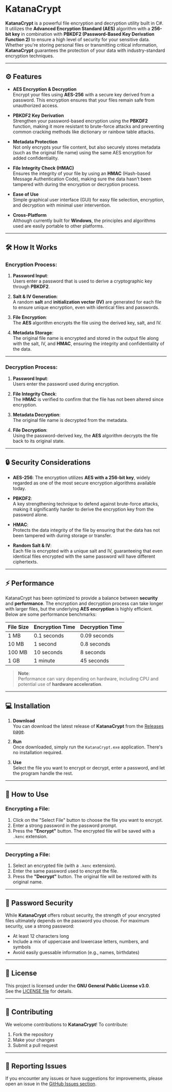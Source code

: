 # KatanaCrypt

**KatanaCrypt** is a powerful file encryption and decryption utility built in C#. It utilizes the **Advanced Encryption Standard (AES)** algorithm with a **256-bit key** in combination with **PBKDF2 (Password-Based Key Derivation Function 2)** to ensure a high level of security for your sensitive data. Whether you're storing personal files or transmitting critical information, **KatanaCrypt** guarantees the protection of your data with industry-standard encryption techniques.

---

## ⚙️ Features

- **AES Encryption & Decryption**  
  Encrypt your files using **AES-256** with a secure key derived from a password. This encryption ensures that your files remain safe from unauthorized access.

- **PBKDF2 Key Derivation**  
  Strengthen your password-based encryption using the **PBKDF2** function, making it more resistant to brute-force attacks and preventing common cracking methods like dictionary or rainbow table attacks.

- **Metadata Protection**  
  Not only encrypts your file content, but also securely stores metadata (such as the original file name) using the same AES encryption for added confidentiality.

- **File Integrity Check (HMAC)**  
  Ensures the integrity of your file by using an **HMAC** (Hash-based Message Authentication Code), making sure the data hasn't been tampered with during the encryption or decryption process.

- **Ease of Use**  
  Simple graphical user interface (GUI) for easy file selection, encryption, and decryption with minimal user intervention.

- **Cross-Platform**  
  Although currently built for **Windows**, the principles and algorithms used are easily portable to other platforms.

---

## 🛠️ How It Works

### **Encryption Process**:

1. **Password Input**:  
   Users enter a password that is used to derive a cryptographic key through **PBKDF2**.
   
2. **Salt & IV Generation**:  
   A random **salt** and **initialization vector (IV)** are generated for each file to ensure unique encryption, even with identical files and passwords.

3. **File Encryption**:  
   The **AES** algorithm encrypts the file using the derived key, salt, and IV.

4. **Metadata Storage**:  
   The original file name is encrypted and stored in the output file along with the salt, IV, and **HMAC**, ensuring the integrity and confidentiality of the data.

---

### **Decryption Process**:

1. **Password Input**:  
   Users enter the password used during encryption.

2. **File Integrity Check**:  
   The **HMAC** is verified to confirm that the file has not been altered since encryption.

3. **Metadata Decryption**:  
   The original file name is decrypted from the metadata.

4. **File Decryption**:  
   Using the password-derived key, the **AES** algorithm decrypts the file back to its original state.

---

## 🔒 Security Considerations

- **AES-256**: The encryption utilizes **AES with a 256-bit key**, widely regarded as one of the most secure encryption algorithms available today.

- **PBKDF2**:  
  A key strengthening technique to defend against brute-force attacks, making it significantly harder to derive the encryption key from the password alone.

- **HMAC**:  
  Protects the data integrity of the file by ensuring that the data has not been tampered with during storage or transfer.

- **Random Salt & IV**:  
  Each file is encrypted with a unique salt and IV, guaranteeing that even identical files encrypted with the same password will have different ciphertexts.

---

## ⚡ Performance

KatanaCrypt has been optimized to provide a balance between **security** and **performance**. The encryption and decryption process can take longer with larger files, but the underlying **AES encryption** is highly efficient. Below are some performance benchmarks:

| **File Size** | **Encryption Time** | **Decryption Time** |
|---------------|---------------------|---------------------|
| 1 MB          | 0.1 seconds         | 0.09 seconds        |
| 10 MB         | 1 second            | 0.8 seconds         |
| 100 MB        | 10 seconds          | 8 seconds           |
| 1 GB          | 1 minute            | 45 seconds          |

> **Note**:  
> Performance can vary depending on hardware, including CPU and potential use of **hardware acceleration**.

---

## 💻 Installation

1. **Download**  
   You can download the latest release of **KatanaCrypt** from the [Releases page](https://github.com/NinjahZ/KatanaCrypt/releases).

2. **Run**  
   Once downloaded, simply run the `KatanaCrypt.exe` application. There's no installation required.

3. **Use**  
   Select the file you want to encrypt or decrypt, enter a password, and let the program handle the rest.

---

## 📝 How to Use

### **Encrypting a File**:

1. Click on the "Select File" button to choose the file you want to encrypt.
2. Enter a strong password in the password prompt.
3. Press the **"Encrypt"** button. The encrypted file will be saved with a `.kenc` extension.

---

### **Decrypting a File**:

1. Select an encrypted file (with a `.kenc` extension).
2. Enter the same password used to encrypt the file.
3. Press the **"Decrypt"** button. The original file will be restored with its original name.

---

## 🔐 Password Security

While **KatanaCrypt** offers robust security, the strength of your encrypted files ultimately depends on the password you choose. For maximum security, use a strong password:

- At least 12 characters long
- Include a mix of uppercase and lowercase letters, numbers, and symbols
- Avoid easily guessable information (e.g., names, birthdates)

---

## 📜 License

This project is licensed under the **GNU General Public License v3.0**.  
See the [LICENSE file](LICENSE) for details.

---

## 🤝 Contributing

We welcome contributions to **KatanaCrypt**! To contribute:

1. Fork the repository
2. Make your changes
3. Submit a pull request

---

## 🐞 Reporting Issues

If you encounter any issues or have suggestions for improvements, please open an issue in the [GitHub Issues section](https://github.com/NinjahZ/KatanaCrypt/issues).
